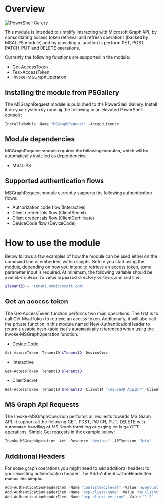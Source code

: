 # Overview
![PowerShell Gallery](https://img.shields.io/powershellgallery/dt/MSGraphRequest)

This module is intended to simplify interacting with Microsoft Graph API, by consolidating access token retrieval and refresh operations (backed by MSAL.PS module) and by providing a function to perform GET, POST, PATCH, PUT and DELETE operations.

Currently the following functions are supported in the module:
- Get-AccessToken
- Test-AccessToken
- Invoke-MSGraphOperation

## Installing the module from PSGallery
The MSGraphRequest module is published to the PowerShell Gallery. Install it on your system by running the following in an elevated PowerShell console:
```PowerShell
Install-Module -Name "MSGraphRequest" -AcceptLicense
```

## Module dependencies
MSGraphRequest module requires the following modules, which will be automatically installed as dependencies:
- MSAL.PS

## Supported authentication flows
MSGraphRequest module currently supports the following authentication flows:
- Authorization code flow (Interactive)
- Client credentials flow (ClientSecret)
- Client credentials flow (ClientCertificate)
- DeviceCode flow (DeviceCode) 

# How to use the module
Below follows a few examples of how the module can be used either on the command line or embedded within scripts. Before you start using the module, depending on how you intend to retrieve an access token, some parameter input is required. At minimum, the following variable should be available unless it's value is passed directory on the command line:

```PowerShell
$TenantID = "tenant.onmicrosoft.com"
```

## Get an access token
The Get-AccessToken function performs two main operations. The first is to call Get-MsalToken to retrieve an access token. Additionally, it will also call the private function in this module named New-AuthenticationHeader to return a usable hash-table that's automatically referenced when using the Invoke-MSGraphOperation function.

- Device Code
```PowerShell
Get-AccessToken -TenantID $TenantID -DeviceCode
```
- Interactive 
```PowerShell
Get-AccessToken -TenantID $TenantID
```
- ClientSecret 
```PowerShell
Get-AccessToken -TenantID $TenantID -ClientID "<AzureAD AppID>" -ClientSecret "<ClientSecret>"
```

## MS Graph Api Requests
The Invoke-MSGraphOperation performs all requests towards MS Graph API. It support all the following GET, POST, PATCH, PUT, DELETE with automated handling of MS Graph throttling or paging on large GET operations. Simple Get requests in the example below: 

```PowerShell
Invoke-MSGraphOperation -Get -Resource "devices" -APIVersion "Beta"
```

## Additional Headers 
For some graph operations you might need to add additional headers to your excisting authentication header. The Add-AuthenticationHeaderItem makes this simple. 

```PowerShell
Add-AuthenticationHeaderItem -Name "consistencylevel" -Value "eventual"
Add-AuthenticationHeaderItem -Name "ocp-client-name" -Value "My Client"
Add-AuthenticationHeaderItem -Name "ocp-client-version" -Value "1.2"
``` 

